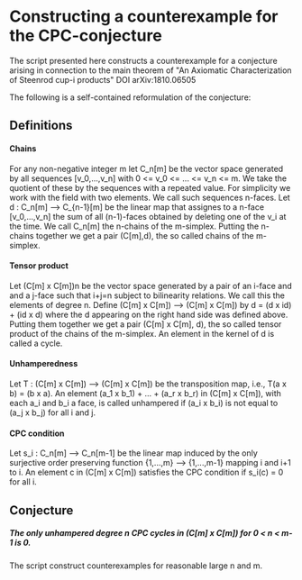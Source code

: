 # Constructing a counterexample for the CPC-conjecture 

The script presented here constructs a counterexample for a conjecture arising in connection to the main theorem of "An Axiomatic Characterization of Steenrod cup-i products" DOI arXiv:1810.06505 

The following is a self-contained reformulation of the conjecture:

## Definitions
#### Chains
For any non-negative integer m let C_n[m] be the vector space generated by all sequences [v_0,...,v_n] with 0 <= v_0 <= ... <= v_n <= m. We take the quotient of these by the sequences with a repeated value. For simplicity we work with the field with two elements. We call such sequences n-faces. Let d : C_n[m] --> C_{n-1}[m] be the linear map that assignes to a n-face [v_0,...,v_n] the sum of all (n-1)-faces obtained by deleting one of the v_i at the time. We call C_n[m] the n-chains of the m-simplex. Putting the n-chains together we get a pair (C[m],d), the so called chains of the m-simplex.

#### Tensor product
Let (C[m] x C[m])n be the vector space generated by a pair of an i-face and and a j-face such that i+j=n subject to bilinearity relations. We call this the elements of degree n. Define (C[m] x C[m]) --> (C[m] x C[m]) by d = (d x id) + (id x d) where the d appearing on the right hand side was defined above. Putting them together we get a pair (C[m] x C[m], d), the so called tensor product of the chains of the m-simplex. An element in the kernel of d is called a cycle. 

#### Unhamperedness
Let T : (C[m] x C[m]) --> (C[m] x C[m]) be the transposition map, i.e., T(a x b) = (b x a). An element 
(a_1 x b_1) + ... + (a_r x b_r) in (C[m] x C[m]), with each a_i and b_i a face, is called unhampered if (a_i x b_i) is not equal to (a_j x b_j) for all i and j.

#### CPC condition
Let s_i : C_n[m] --> C_n[m-1] be the linear map induced by the only surjective order preserving function {1,...,m} --> {1,...,m-1} mapping i and i+1 to i. An element c in (C[m] x C[m]) satisfies the CPC condition if s_i(c) = 0 for all i. 

## Conjecture
##### The only unhampered degree n CPC cycles in (C[m] x C[m]) for 0 < n < m-1 is 0.

The script construct counterexamples for reasonable large n and m.
